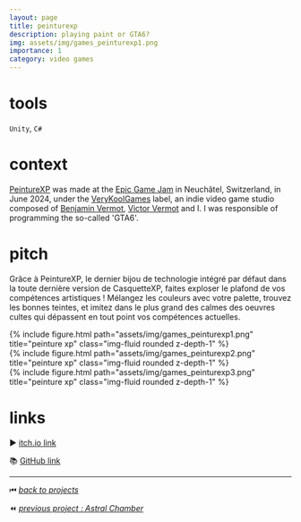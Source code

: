 ```yaml
---
layout: page
title: peinturexp
description: playing paint or GTA6?
img: assets/img/games_peinturexp1.png
importance: 1
category: video games
---
```


# tools

`Unity`, `C#`

# context

[PeintureXP](https://very-kool-games.itch.io/peinturexp) was made at the [Epic Game Jam](https://epicgamejam.com/) in Neuchâtel, Switzerland, in June 2024, under the [VeryKoolGames](https://www.instagram.com/verykoolgames/) label, an indie video game studio composed of [Benjamin Vermot](https://benjaminvermot.ch/index.html), [Victor Vermot](https://www.linkedin.com/in/victor-vermot-petit-outhenin-02786b23b/) and I. I was responsible of programming the so-called 'GTA6'.

# pitch

Grâce à PeintureXP, le dernier bijou de technologie intégré par défaut dans la toute dernière version de CasquetteXP, faites exploser le plafond de vos compétences artistiques ! Mélangez les couleurs avec votre palette, trouvez les bonnes teintes, et imitez dans le plus grand des calmes des oeuvres cultes qui dépassent en tout point vos compétences actuelles.

<div class="row">
    <div class="col-sm mt-3 mt-md-0">
        {% include figure.html path="assets/img/games_peinturexp1.png" title="peinture xp" class="img-fluid rounded z-depth-1" %}
    </div>
    <div class="col-sm mt-3 mt-md-0">
        {% include figure.html path="assets/img/games_peinturexp2.png" title="peinture xp" class="img-fluid rounded z-depth-1" %}
    </div>
    <div class="col-sm mt-3 mt-md-0">
        {% include figure.html path="assets/img/games_peinturexp3.png" title="peinture xp" class="img-fluid rounded z-depth-1" %}
    </div>
</div>

# links

▶️ [itch.io link](https://very-kool-games.itch.io/peinturexp)

📚 [GitHub link](https://github.com/VeryKoolGames/Epic_game_jam_2024)

______

⏮ [*back to projects*](./..)

<!-- ⏩ [*next project : Astral Chamber*](./../vg_astralchamber) -->

⏪ [*previous project : Astral Chamber*](./../vg_astralchamber)